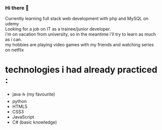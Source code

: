 ### Hi there 👋
Currently learning full stack web development with php and MySQL on udemy<br>
Looking for a job on IT as a trainee/junior developer. <br>
i'm on vacation from university, so in the meantime i'll try to learn as much as i can. <br>
my hobbies are playing video games with my friends and watching series on netflix
# technologies i had already practiced :
- java ☕ (my favourite)
- python 
- HTML5
- CSS3
- JavaScript
- C# (basic knowledge)

<!--
**agustinesco/agustinesco** is a ✨ _special_ ✨ repository because its `README.md` (this file) appears on your GitHub profile.

Here are some ideas to get you started:

- 🔭 I’m currently working on ...
- 🌱 I’m currently learning ...
- 👯 I’m looking to collaborate on ...
- 🤔 I’m looking for help with ...
- 💬 Ask me about ...
- 📫 How to reach me: ...
- 😄 Pronouns: ...
- ⚡ Fun fact: ...
-->
